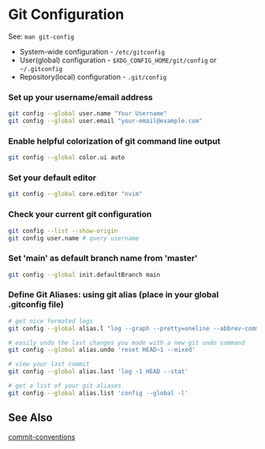 # Git Configuration

See: `man git-config`

- System-wide configuration - `/etc/gitconfig`
- User(global) configuration - `$XDG_CONFIG_HOME/git/config` or `~/.gitconfig`
- Repository(local) configuration - `.git/config`

### Set up your username/email address

```sh
git config --global user.name "Your Username"
git config --global user.email "your-email@example.com"
```

### Enable helpful colorization of git command line output

```sh
git config --global color.ui auto
```

### Set your default editor

```sh
git config --global core.editor "nvim"
```

### Check your current git configuration

```sh
git config --list --show-origin
git config user.name # query username
```

### Set 'main' as default branch name from 'master'

```sh
git config --global init.defaultBranch main
```

### Define Git Aliases: using git alias (place in your global .gitconfig file)

```sh
# get nice formated logs
git config --global alias.l "log --graph --pretty=oneline --abbrev-commit --decorate"
```

```sh
# easily undo the last changes you made with a new git undo command
git config --global alias.undo 'reset HEAD~1 --mixed'
```

```sh
# view your last commit
git config --global alias.last 'log -1 HEAD --stat'
```

```sh
# get a list of your git aliases
git config --global alias.list 'config --global -l'
```

## See Also

[commit-conventions](./commit-conventions-instructions.md)
